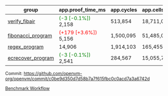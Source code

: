 | group | app.proof_time_ms | app.cycles | app.cells_used | leaf.proof_time_ms | leaf.cycles | leaf.cells_used |
| -- | -- | -- | -- | -- | -- | -- |
| [verify_fibair](https://github.com/openvm-org/openvm/blob/benchmark-results/benchmarks-pr/1329/verify_fibair-c0be9d350d7d58b7a7f615fbc0c0acd7a3a6742d.md) |<span style='color: green'>(-3 [-0.1%])</span> 2,158 |  513,854 |  18,711,007 |- | - | - |
| [fibonacci_program](https://github.com/openvm-org/openvm/blob/benchmark-results/benchmarks-pr/1329/fibonacci-c0be9d350d7d58b7a7f615fbc0c0acd7a3a6742d.md) |<span style='color: red'>(+179 [+3.6%])</span> 5,156 |  1,500,095 |  51,485,080 |- | - | - |
| [regex_program](https://github.com/openvm-org/openvm/blob/benchmark-results/benchmarks-pr/1329/regex-c0be9d350d7d58b7a7f615fbc0c0acd7a3a6742d.md) | 14,906 |  1,914,103 |  165,455,373 |- | - | - |
| [ecrecover_program](https://github.com/openvm-org/openvm/blob/benchmark-results/benchmarks-pr/1329/ecrecover-c0be9d350d7d58b7a7f615fbc0c0acd7a3a6742d.md) |<span style='color: green'>(-3 [-0.1%])</span> 2,541 |  284,567 |  15,055,723 |- | - | - |


Commit: https://github.com/openvm-org/openvm/commit/c0be9d350d7d58b7a7f615fbc0c0acd7a3a6742d

[Benchmark Workflow](https://github.com/openvm-org/openvm/actions/runs/13081442307)
